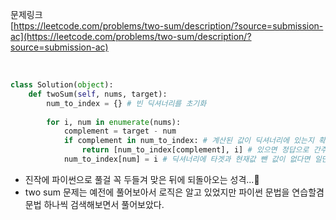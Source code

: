 문제링크<br/>
[https://leetcode.com/problems/two-sum/description/?source=submission-ac](https://leetcode.com/problems/two-sum/description/?source=submission-ac)

<br/>

```python
class Solution(object):
    def twoSum(self, nums, target):
        num_to_index = {} # 빈 딕셔너리를 초기화
    
        for i, num in enumerate(nums):
            complement = target - num
            if complement in num_to_index: # 계산된 값이 딕셔너리에 있는지 확인
                return [num_to_index[complement], i] # 있으면 정답으로 간주하고 미리 넣어둔 인덱스와 현재 인덱스 리턴
            num_to_index[num] = i # 딕셔너리에 타겟과 현재값 뺀 값이 없다면 일단 딕셔너리에 넣고 다음 for문 돌리기
```

- 진작에 파이썬으로 풀걸 꼭 두들겨 맞은 뒤에 되돌아오는 성격...🥹
- two sum 문제는 예전에 풀어보아서 로직은 알고 있었지만 파이썬 문법을 연습할겸 문법 하나씩 검색해보면서 풀어보았다.
